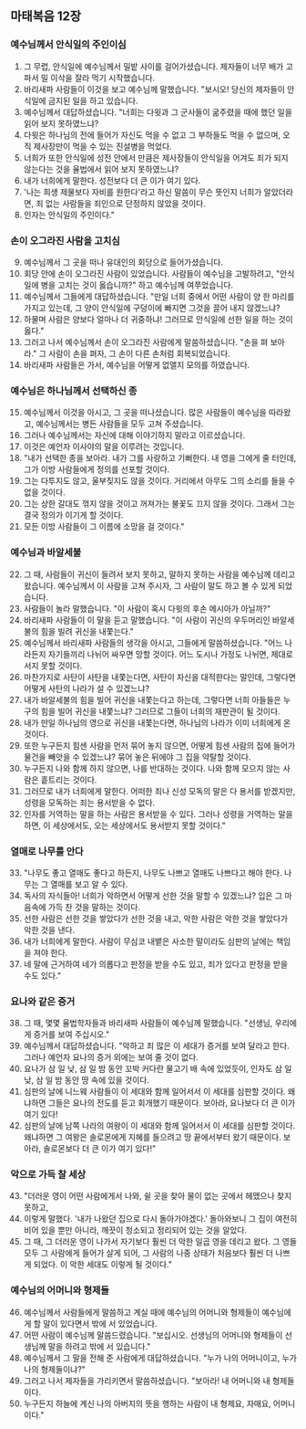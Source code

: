 ## 마태복음 12장

### 예수님께서 안식일의 주인이심
1. 그 무렵, 안식일에 예수님께서 밀밭 사이를 걸어가셨습니다. 제자들이 너무 배가 고파서 밀 이삭을 잘라 먹기 시작했습니다.
2. 바리새파 사람들이 이것을 보고 예수님께 말했습니다. "보시오! 당신의 제자들이 안식일에 금지된 일을 하고 있습니다.
3. 예수님께서 대답하셨습니다. "너희는 다윗과 그 군사들이 굶주렸을 때에 했던 일을 읽어 보지 못하였느냐?
4. 다윗은 하나님의 전에 들어가 자신도 먹을 수 없고 그 부하들도 먹을 수 없으며, 오직 제사장만이 먹을 수 있는 진설병을 먹었다.
5. 너희가 또한 안식일에 성전 안에서 만큼은 제사장들이 안식일을 어겨도 죄가 되지 않는다는 것을 율법에서 읽어 보지 못하였느냐?
6. 내가 너희에게 말한다. 성전보다 더 큰 이가 여기 있다.
7. '나는 희생 제물보다 자비를 원한다'라고 하신 말씀이 무슨 뜻인지 너희가 알았더라면, 죄 없는 사람들을 죄인으로 단정하지 않았을 것이다.
8. 인자는 안식일의 주인이다."
### 손이 오그라진 사람을 고치심
9. 예수님께서 그 곳을 떠나 유대인의 회당으로 들어가셨습니다.
10. 회당 안에 손이 오그라진 사람이 있었습니다. 사람들이 예수님을 고발하려고, "안식일에 병을 고치는 것이 옳습니까?" 하고 예수님께 여쭈었습니다.
11. 예수님께서 그들에게 대답하셨습니다. "만일 너희 중에서 어떤 사람이 양 한 마리를 가지고 있는데, 그 양이 안식일에 구덩이에 빠지면 그것을 끌어 내지 않겠느냐?
12. 하물며 사람은 양보다 얼마나 더 귀중하냐! 그러므로 안식일에 선한 일을 하는 것이 옳다."
13. 그러고 나서 예수님께서 손이 오그라진 사람에게 말씀하셨습니다. "손을 펴 보아라." 그 사람이 손을 펴자, 그 손이 다른 손처럼 회복되었습니다.
14. 바리새파 사람들은 가서, 예수님을 어떻게 없앨지 모의를 하였습니다.
### 예수님은 하나님께서 선택하신 종
15. 예수님께서 이것을 아시고, 그 곳을 떠나셨습니다. 많은 사람들이 예수님을 따라왔고, 예수님께서는 병든 사람들을 모두 고쳐 주셨습니다.
16. 그러나 예수님께서는 자신에 대해 이야기하지 말라고 이르셨습니다.
17. 이것은 예언자 이사야의 말을 이루려는 것입니다.
18. "내가 선택한 종을 보아라. 내가 그를 사랑하고 기뻐한다. 내 영을 그에게 줄 터인데, 그가 이방 사람들에게 정의를 선포할 것이다.
19. 그는 다투지도 않고, 울부짖지도 않을 것이다. 거리에서 아무도 그의 소리를 들을 수 없을 것이다.
20. 그는 상한 갈대도 꺾지 않을 것이고 꺼져가는 불꽃도 끄지 않을 것이다. 그래서 그는 결국 정의가 이기게 할 것이다.
21. 모든 이방 사람들이 그 이름에 소망을 걸 것이다."
### 예수님과 바알세불
22. 그 때, 사람들이 귀신이 들려서 보지 못하고, 말하지 못하는 사람을 예수님께 데리고 왔습니다. 예수님께서 이 사람을 고쳐 주시자, 그 사람이 말도 하고 볼 수 있게 되었습니다.
23. 사람들이 놀라 말했습니다. "이 사람이 혹시 다윗의 후손 메시아가 아닐까?"
24. 바리새파 사람들이 이 말을 듣고 말했습니다. "이 사람이 귀신의 우두머리인 바알세불의 힘을 빌려 귀신을 내쫓는다."
25. 예수님께서 바리새파 사람들의 생각을 아시고, 그들에게 말씀하셨습니다. "어느 나라든지 자기들끼리 나뉘어 싸우면 망할 것이다. 어느 도시나 가정도 나뉘면, 제대로 서지 못할 것이다.
26. 마찬가지로 사탄이 사탄을 내쫓는다면, 사탄이 자신을 대적한다는 말인데, 그렇다면 어떻게 사탄의 나라가 설 수 있겠느냐?
27. 내가 바알세불의 힘을 빌어 귀신을 내쫓는다고 하는데, 그렇다면 너희 아들들은 누구의 힘을 빌어 귀신을 내쫓느냐? 그러므로 그들이 너희의 재판관이 될 것이다.
28. 내가 만일 하나님의 영으로 귀신을 내쫓는다면, 하나님의 나라가 이미 너희에게 온 것이다.
29. 또한 누구든지 힘센 사람을 먼저 묶어 놓지 않으면, 어떻게 힘센 사람의 집에 들어가 물건을 빼앗을 수 있겠느냐? 묶어 놓은 뒤에야 그 집을 약탈할 것이다.
30. 누구든지 나와 함께 하지 않으면, 나를 반대하는 것이다. 나와 함께 모으지 않는 사람은 흩트리는 것이다.
31. 그러므로 내가 너희에게 말한다. 어떠한 죄나 신성 모독의 말은 다 용서를 받겠지만, 성령을 모독하는 죄는 용서받을 수 없다.
32. 인자를 거역하는 말을 하는 사람은 용서받을 수 있다. 그러나 성령을 거역하는 말을 하면, 이 세상에서도, 오는 세상에서도 용서받지 못할 것이다."
### 열매로 나무를 안다
33. "나무도 좋고 열매도 좋다고 하든지, 나무도 나쁘고 열매도 나쁘다고 해야 한다. 나무는 그 열매를 보고 알 수 있다.
34. 독사의 자식들아! 너희가 악하면서 어떻게 선한 것을 말할 수 있겠느냐? 입은 그 마음속에 가득 찬 것을 말하는 것이다.
35. 선한 사람은 선한 것을 쌓았다가 선한 것을 내고, 악한 사람은 악한 것을 쌓았다가 악한 것을 낸다.
36. 내가 너희에게 말한다. 사람이 무심코 내뱉은 사소한 말이라도 심판의 날에는 책임을 져야 한다.
37. 네 말에 근거하여 네가 의롭다고 판정을 받을 수도 있고, 죄가 있다고 판정을 받을 수도 있다."
### 요나와 같은 증거
38. 그 때, 몇몇 율법학자들과 바리새파 사람들이 예수님께 말했습니다. "선생님, 우리에게 증거를 보여 주십시오."
39. 예수님께서 대답하셨습니다. "악하고 죄 많은 이 세대가 증거를 보여 달라고 한다. 그러나 예언자 요나의 증거 외에는 보여 줄 것이 없다.
40. 요나가 삼 일 낮, 삼 일 밤 동안 꼬박 커다란 물고기 배 속에 있었듯이, 인자도 삼 일 낮, 삼 일 밤 동안 땅 속에 있을 것이다.
41. 심판의 날에 니느웨 사람들이 이 세대와 함께 일어서서 이 세대를 심판할 것이다. 왜냐하면 그들은 요나의 전도를 듣고 회개했기 때문이다. 보아라, 요나보다 더 큰 이가 여기 있다!
42. 심판의 날에 남쪽 나라의 여왕이 이 세대와 함께 일어서서 이 세대를 심판할 것이다. 왜냐하면 그 여왕은 솔로몬에게 지혜를 들으려고 땅 끝에서부터 왔기 때문이다. 보아라, 솔로몬보다 더 큰 이가 여기 있다!"
### 악으로 가득 찰 세상
43. "더러운 영이 어떤 사람에게서 나와, 쉴 곳을 찾아 물이 없는 곳에서 헤맸으나 찾지 못하고,
44. 이렇게 말했다. '내가 나왔던 집으로 다시 돌아가야겠다.' 돌아와보니 그 집이 여전히 비어 있을 뿐만 아니라, 깨끗이 청소되고 정리되어 있는 것을 알았다.
45. 그 때, 그 더러운 영이 나가서 자기보다 훨씬 더 악한 일곱 영을 데리고 왔다. 그 영들 모두 그 사람에게 들어가 살게 되어, 그 사람의 나중 상태가 처음보다 훨씬 더 나쁘게 되었다. 이 악한 세대도 이렇게 될 것이다."
### 예수님의 어머니와 형제들
46. 예수님께서 사람들에게 말씀하고 계실 때에 예수님의 어머니와 형제들이 예수님에게 할 말이 있다면서 밖에 서 있었습니다.
47. 어떤 사람이 예수님께 말씀드렸습니다. "보십시오. 선생님의 어머니와 형제들이 선생님께 말을 하려고 밖에 서 있습니다."
48. 예수님께서 그 말을 전해 준 사람에게 대답하셨습니다. "누가 나의 어머니이고, 누가 나의 형제들이냐?"
49. 그러고 나서 제자들을 가리키면서 말씀하셨습니다. "보아라! 내 어머니와 내 형제들이다.
50. 누구든지 하늘에 계신 나의 아버지의 뜻을 행하는 사람이 내 형제요, 자매요, 어머니이다."
